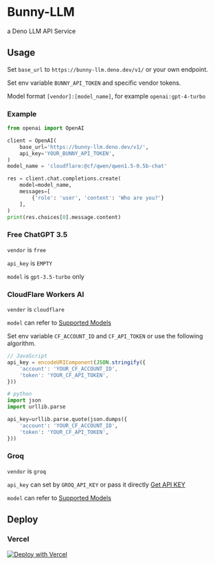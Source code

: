 # Bunny-LLM

a Deno LLM API Service

## Usage

Set `base_url` to `https://bunny-llm.deno.dev/v1/` or your own endpoint.

Set env variable `BUNNY_API_TOKEN` and specific vendor tokens.

Model format `[vendor]:[model_name]`, for example `openai:gpt-4-turbo`

### Example

```python
from openai import OpenAI

client = OpenAI(
    base_url='https://bunny-llm.deno.dev/v1/',
    api_key='YOUR_BUNNY_API_TOKEN',
)
model_name = 'cloudflare:@cf/qwen/qwen1.5-0.5b-chat'

res = client.chat.completions.create(
    model=model_name,
    messages=[
        {'role': 'user', 'content': 'Who are you?'}
    ],
)
print(res.choices[0].message.content)
```

### Free ChatGPT 3.5

`vendor` is `free`

`api_key` is `EMPTY`

`model` is `gpt-3.5-turbo` only

### CloudFlare Workers AI

`vender` is `cloudflare`

`model` can refer to [Supported Models](https://developers.cloudflare.com/workers-ai/models/)

Set env variable `CF_ACCOUNT_ID` and `CF_API_TOKEN` or use the following algorithm.

```javascript
// JavaScript
api_key = encodeURIComponent(JSON.stringify({
    'account': 'YOUR_CF_ACCOUNT_ID',
    'token': 'YOUR_CF_API_TOKEN',
}))
```

```python
# python
import json
import urllib.parse

api_key=urllib.parse.quote(json.dumps({
    'account': 'YOUR_CF_ACCOUNT_ID',
    'token': 'YOUR_CF_API_TOKEN',
}))
```

### Groq

`vendor` is `groq`

`api_key` can set by `GROQ_API_KEY` or pass it directly [Get API KEY](https://console.groq.com/keys)

`model` can refer to [Supported Models](https://console.groq.com/docs/models)

## Deploy

### Vercel

[![Deploy with Vercel](https://vercel.com/button)](https://vercel.com/new/clone?repository-url=https%3A%2F%2Fgithub.com%2FIvanLuLyf%2Fbunny-llm)
